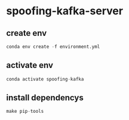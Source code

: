 # spoofing-kafka-server


## create env

```python
conda env create -f environment.yml
```

## activate env

```python
conda activate spoofing-kafka
```

## install dependencys

```python
make pip-tools
```